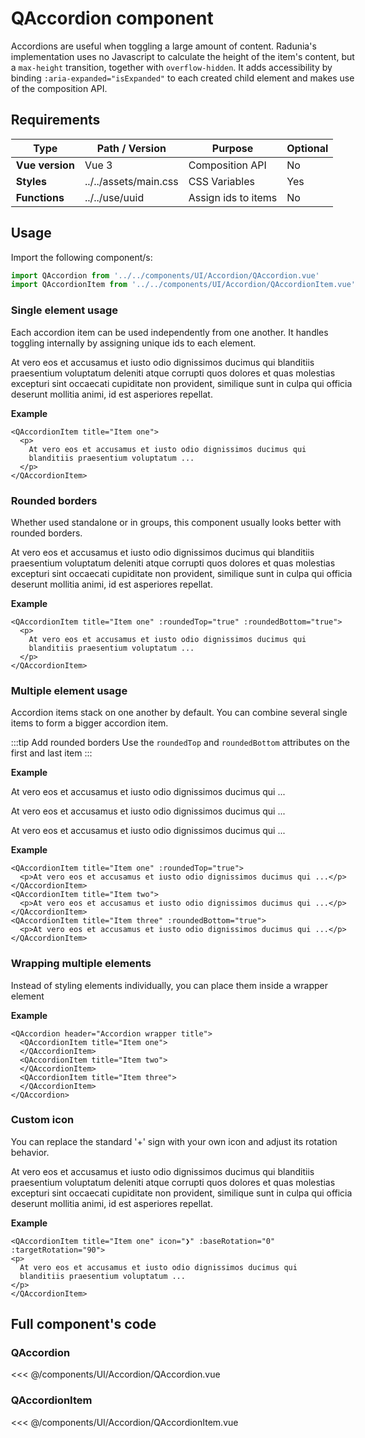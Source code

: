 <script setup>
import QAccordion from '../../components/UI/Accordion/QAccordion.vue'
import QAccordionItem from '../../components/UI/Accordion/QAccordionItem.vue'
import QThemeButton from '../../components/UI/Theme/QThemeButton.vue'
</script>

<style>
@import '../../.vitepress/theme/main.css'
</style>


<QThemeButton style="float: right;" />

# QAccordion component

Accordions are useful when toggling a large amount of content. Radunia's implementation uses no Javascript to calculate the height of the item's content, but a `max-height` transition, together with `overflow-hidden`. It adds accessibility by binding `:aria-expanded="isExpanded"` to each created child element and makes use of the composition API.

## Requirements

| Type            | Path / Version        | Purpose             | Optional |
| --------------- | --------------------- | ------------------- | -------- |
| **Vue version** | Vue 3                 | Composition API     | No       |
| **Styles**      | ../../assets/main.css | CSS Variables       | Yes      |
| **Functions**   | ../../use/uuid        | Assign ids to items | No       |

## Usage

Import the following component/s:

```javascript
import QAccordion from '../../components/UI/Accordion/QAccordion.vue'
import QAccordionItem from '../../components/UI/Accordion/QAccordionItem.vue'
```

### Single element usage

Each accordion item can be used independently from one another. It handles toggling internally by assigning unique ids to each element.

<QAccordionItem title="Item one">
  <p>
    At vero eos et accusamus et iusto odio dignissimos ducimus qui
    blanditiis praesentium voluptatum deleniti atque corrupti quos dolores
    et quas molestias excepturi sint occaecati cupiditate non provident,
    similique sunt in culpa qui officia deserunt mollitia animi, id est
    asperiores repellat.
  </p>
</QAccordionItem>

**Example**

```vue
<QAccordionItem title="Item one">
  <p>
    At vero eos et accusamus et iusto odio dignissimos ducimus qui
    blanditiis praesentium voluptatum ...
  </p>
</QAccordionItem>
```

### Rounded borders

Whether used standalone or in groups, this component usually looks better with rounded borders.

<QAccordionItem title="Item one" :roundedTop="true" :roundedBottom="true">
  <p>
    At vero eos et accusamus et iusto odio dignissimos ducimus qui
    blanditiis praesentium voluptatum deleniti atque corrupti quos dolores
    et quas molestias excepturi sint occaecati cupiditate non provident,
    similique sunt in culpa qui officia deserunt mollitia animi, id est
    asperiores repellat.
  </p>
</QAccordionItem>

**Example**

```vue
<QAccordionItem title="Item one" :roundedTop="true" :roundedBottom="true">
  <p>
    At vero eos et accusamus et iusto odio dignissimos ducimus qui
    blanditiis praesentium voluptatum ...
  </p>
</QAccordionItem>
```


### Multiple element usage

Accordion items stack on one another by default. You can combine several single items to form a bigger accordion item.

:::tip Add rounded borders
Use the `roundedTop` and `roundedBottom` attributes on the first and last item
:::

**Example**

<QAccordionItem title="Item one" :roundedTop="true">
  <p>At vero eos et accusamus et iusto odio dignissimos ducimus qui ...</p>
</QAccordionItem>
<QAccordionItem title="Item two">
  <p>At vero eos et accusamus et iusto odio dignissimos ducimus qui ...</p>
</QAccordionItem>
<QAccordionItem title="Item three" :roundedBottom="true">
  <p>At vero eos et accusamus et iusto odio dignissimos ducimus qui ...</p>
</QAccordionItem>

**Example**

```vue {1,7}
<QAccordionItem title="Item one" :roundedTop="true">
  <p>At vero eos et accusamus et iusto odio dignissimos ducimus qui ...</p>
</QAccordionItem>
<QAccordionItem title="Item two">
  <p>At vero eos et accusamus et iusto odio dignissimos ducimus qui ...</p>
</QAccordionItem>
<QAccordionItem title="Item three" :roundedBottom="true">
  <p>At vero eos et accusamus et iusto odio dignissimos ducimus qui ...</p>
</QAccordionItem>
```

### Wrapping multiple elements

Instead of styling elements individually, you can place them inside a wrapper element

<QAccordion header="Accordion wrapper title">
  <QAccordionItem title="Item one">
  </QAccordionItem>
  <QAccordionItem title="Item two">
  </QAccordionItem>
  <QAccordionItem title="Item three">
  </QAccordionItem>
</QAccordion>

**Example**

```vue {1}
<QAccordion header="Accordion wrapper title">
  <QAccordionItem title="Item one">
  </QAccordionItem>
  <QAccordionItem title="Item two">
  </QAccordionItem>
  <QAccordionItem title="Item three">
  </QAccordionItem>
</QAccordion>
```

### Custom icon

You can replace the standard '+' sign with your own icon and adjust its rotation behavior.

<QAccordionItem title="Item one" icon="❯" :baseRotation="0" :targetRotation="90">
<p>
  At vero eos et accusamus et iusto odio dignissimos ducimus qui
  blanditiis praesentium voluptatum deleniti atque corrupti quos dolores
  et quas molestias excepturi sint occaecati cupiditate non provident,
  similique sunt in culpa qui officia deserunt mollitia animi, id est
  asperiores repellat.
</p>
</QAccordionItem>

**Example**

```vue {1}
<QAccordionItem title="Item one" icon="❯" :baseRotation="0" :targetRotation="90">
<p>
  At vero eos et accusamus et iusto odio dignissimos ducimus qui
  blanditiis praesentium voluptatum ...
</p>
</QAccordionItem>
```

## Full component's code

### QAccordion

<<< @/components/UI/Accordion/QAccordion.vue

### QAccordionItem

<<< @/components/UI/Accordion/QAccordionItem.vue